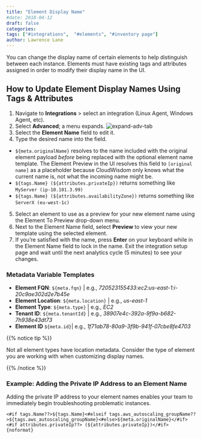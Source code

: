 ```yaml
---
title: "Element Display Name"
#date: 2018-04-12
draft: false
categories:
tags: ["#integrations",  "#elements", "#inventory page"]
author: Lawrence Lane
---
```


You can change the display name of certain elements to help distinguish between each instance. Elements must have existing tags and attributes assigned in order to modify their display name in the UI.


## How to Update Element Display Names Using Tags & Attributes

1. Navigate to **Integrations** > select an integration (Linux Agent, Windows Agent, etc).
2. Select **Advanced**; a menu expands.
![expand-adv-tab](/images/inventory-element-display-name/expand-adv-tab.png)
3. Select the **Element Name** field to edit it.
4. Type the desired name into the field.
  - ``${meta.originalName}`` resolves to the name included with the original element payload _before_ being replaced with the optional element name template. The Element Preview in the UI resolves this field to `[original name]` as a placeholder because CloudWisdom only knows what the current name is, not what the incoming name might be.
  - ``${tags.Name} (${attributes.privateIp})`` returns something like `MyServer (ip-10.101.3.99)`
  - ``${tags.Name} (${attributes.availabilityZone})`` returns something like `ServerX (eu-west-1c)`
5. Select an element to use as a preview for your new element name using the Element To Preview drop-down menu.
6. Next to the Element Name field, select **Preview** to view your new template using the selected element.
7. If you’re satisfied with the name, press **Enter** on your keyboard while in the Element Name field to lock in the name. Exit the integration setup page and wait until the next analytics cycle (5 minutes) to see your changes.

### Metadata Variable Templates

- **Element FQN**: `${meta.fqn}` | e.g., _720523155433:ec2:us-east-1:i-20c9ae302d2e7b45e_
- **Element Location**: `${meta.location}` | e.g., _us-east-1_
- **Element Type**: `${meta.type}` | e.g., _EC2_
- **Tenant ID**: `${meta.tenantId}` | e.g., _38907e4c-392a-9f9a-b682-7h938e43dt73_
- **Element ID** `${meta.id}`| e.g., _1f71ab78-80a9-3f9b-941f-07cbe8fe4703_

{{% notice tip %}}

Not all element types have location metadata. Consider the type of element you are working with when customizing display names.

{{% /notice %}}

### Example: Adding the Private IP Address to an Element Name
Adding the private IP address to your element names enables your team to immediately begin troubleshooting problematic instances.

```
<#if tags.Name??>${tags.Name}<#elseif tags.aws_autoscaling_groupName??>${tags.aws_autoscaling_groupName}<#else>${meta.originalName}</#if><#if attributes.privateIp??> (${attributes.privateIp})</#if>
{noformat}
```
